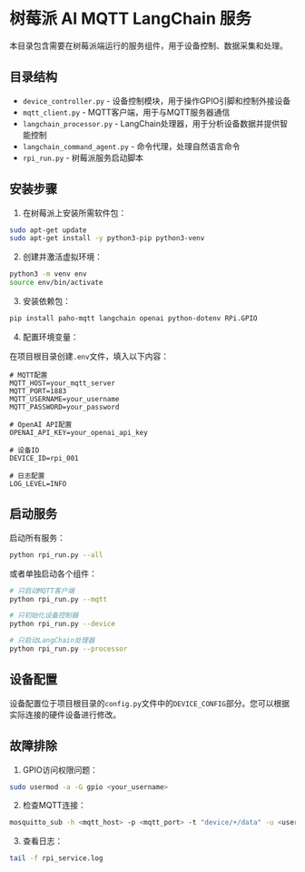 # 树莓派 AI MQTT LangChain 服务

本目录包含需要在树莓派端运行的服务组件，用于设备控制、数据采集和处理。

## 目录结构

- `device_controller.py` - 设备控制模块，用于操作GPIO引脚和控制外接设备
- `mqtt_client.py` - MQTT客户端，用于与MQTT服务器通信
- `langchain_processor.py` - LangChain处理器，用于分析设备数据并提供智能控制
- `langchain_command_agent.py` - 命令代理，处理自然语言命令
- `rpi_run.py` - 树莓派服务启动脚本

## 安装步骤

1. 在树莓派上安装所需软件包：

```bash
sudo apt-get update
sudo apt-get install -y python3-pip python3-venv
```

2. 创建并激活虚拟环境：

```bash
python3 -m venv env
source env/bin/activate
```

3. 安装依赖包：

```bash
pip install paho-mqtt langchain openai python-dotenv RPi.GPIO
```

4. 配置环境变量：

在项目根目录创建`.env`文件，填入以下内容：

```
# MQTT配置
MQTT_HOST=your_mqtt_server
MQTT_PORT=1883
MQTT_USERNAME=your_username
MQTT_PASSWORD=your_password

# OpenAI API配置
OPENAI_API_KEY=your_openai_api_key

# 设备ID
DEVICE_ID=rpi_001

# 日志配置
LOG_LEVEL=INFO
```

## 启动服务

启动所有服务：

```bash
python rpi_run.py --all
```

或者单独启动各个组件：

```bash
# 只启动MQTT客户端
python rpi_run.py --mqtt

# 只初始化设备控制器
python rpi_run.py --device

# 只启动LangChain处理器
python rpi_run.py --processor
```

## 设备配置

设备配置位于项目根目录的`config.py`文件中的`DEVICE_CONFIG`部分。您可以根据实际连接的硬件设备进行修改。

## 故障排除

1. GPIO访问权限问题：

```bash
sudo usermod -a -G gpio <your_username>
```

2. 检查MQTT连接：

```bash
mosquitto_sub -h <mqtt_host> -p <mqtt_port> -t "device/+/data" -u <username> -P <password>
```

3. 查看日志：

```bash
tail -f rpi_service.log
``` 